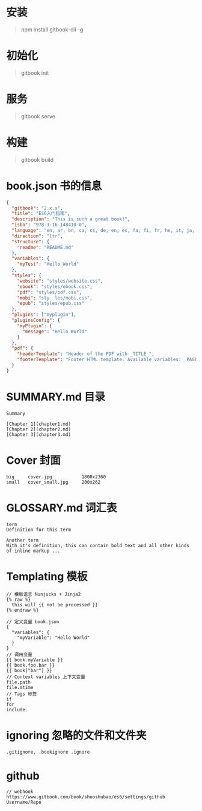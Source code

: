 # 安装

> npm install gitbook-cli -g

# 初始化

> gitbook init

# 服务

> gitbook serve

# 构建

> gitbook build


# book.json 书的信息

```json
{
  "gitbook": "2.x.x",
  "title": "ES6入门指南",
  "description": "This is such a great book!",
  "isbn": "978-3-16-148410-0",
  "language": "en, ar, bn, ca, cs, de, en, es, fa, fi, fr, he, it, ja, ko, no, pl, pt, ro, ru, sv, tr, uk, vi, zh-hans, zh-tw",
  "direction": "ltr",
  "structure": {
    "readme": "README.md"
  },
  "variables": {
    "myTest": "Hello World"
  },
  "styles": {
    "website": "styles/website.css",
    "ebook": "styles/ebook.css",
    "pdf": "styles/pdf.css",
    "mobi": "sty  les/mobi.css",
    "epub": "styles/epub.css"
  },
  "plugins": ["myplugin"],
  "pluginsConfig": {
    "myPlugin": {
      "message": "Hello World"
    }
  },
  "pdf": {
    "headerTemplate": "Header of the PDF with _TITLE_",
    "footerTemplate": "Footer HTML template. Available variables: _PAGENUM_, _TITLE_, _AUTHOR_ and _SECTION_."
  }
}
```



# SUMMARY.md 目录

```
Summary

[Chapter 1](chapter1.md)
[Chapter 2](chapter2.md)
[Chapter 3](chapter3.md)
```

# Cover 封面

```
big     cover.jpg           1800x2360
small   cover_small.jpg     200x262
```

# GLOSSARY.md 词汇表

```
term
Definition for this term

Another term
With it's definition, this can contain bold text and all other kinds of inline markup ...
```

# Templating 模板

```
// 模板语言 Nunjucks + Jinja2
{% raw %}
  this will {{ not be processed }}
{% endraw %}

// 定义变量 book.json
{
  "variables": {
    "myVariable": "Hello World"
  }
}
// 调用变量
{{ book.myVariable }}
{{ book.foo.bar }}
{{ book["bar"] }}
// Context variables 上下文变量
file.path
file.mtime
// Tags 标签
if
for
include
```

# ignoring 忽略的文件和文件夹

```
.gitignore, .bookignore .ignore
```

# github

```
// webhook
https://www.gitbook.com/book/shuoshubao/es6/settings/github
Username/Repo
```